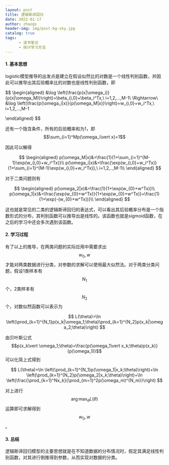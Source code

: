 ```yaml
---
layout: post
title: 逻辑斯谛回归
date: 2022-01-17
author: zhaogs
header-img: img/post-bg-sky.jpg
catalog: true
tags:
      - 读书笔记
      - 统计学习方法
---
```


#### 1. 基本思想

logistic模型推导的出发点是建立在假设似然比的对数是一个线性判别函数，并因此可以推导出其后验概率比的对数也是线性判别函数，即


$$
\begin{aligned}
&\log \left(\frac{p(x|\omega_i)}{p(x|\omega_M)}\right)=\beta_{i,0}+\beta_i^Tx,\ i=1,2,...,M-1\\
\Rightarrow\ &\log \left(\frac{p(\omega_i|x)}{p(\omega_M|x)}\right)=w_{i,0}+w_i^Tx,\ i=1,2,...,M-1

\end{aligned}
$$


还有一个隐含条件，所有的后验概率和为1，即$$\sum_{i=1}^Mp(\omega_i\vert x)=1$$

因此可以解得


$$
\begin{aligned}
p(\omega_M|x)&=\frac{1}{1+\sum_{i=1}^{M-1}\exp(w_{i,0}+w_i^Tx)}\\
p(\omega_i|x)&=\frac{\exp(w_{i,0}+w_i^Tx)}{1+\sum_{i=1}^{M-1}\exp(w_{i,0}+w_i^Tx)},\ i=1,2,..,M-1\\
\end{aligned}
$$


对于二类问题则有


$$
\begin{aligned}
p(\omega_2|x)&=\frac{1}{1+\exp(w_{0}+w^Tx)}\\
p(\omega_1|x)&=\frac{\exp(w_{0}+w^Tx)}{1+\exp(w_{0}+w^Tx)}=\frac{1}{1+\exp(-(w_{0}+w^Tx))}\\
\end{aligned}
$$


这也就是常见的二类的逻辑斯谛回归的表达式，可以看出其后验概率分布是一个指数形式的分布，其判别函数可以推导出是线性的。该函数也就是sigmoid函数，在之后的学习中还会多次遇到该函数。

#### 2. 学习过程

有了以上的推导，在两类问题的实际应用中需要求出$$w_0,w$$才能对两类数据进行分类，对参数的求解可以使用最大似然法。对于两类分类问题，假设1类样本有$$N_1$$个，2类样本有$$N_2$$个，对数似然函数可以表示为


$$
L(\theta)=\ln \left(\prod_{k=1}^{N_1}p(x_k|\omega_1;\theta)\prod_{k=1}^{N_2}p(x_k|\omega_2;\theta)\right)
$$
 

由贝叶斯公式$$p(x_k\vert \omega_1;\theta)=\frac{p(\omega_1\vert x_k;\theta)p(x_k)}{p(\omega_1)}$$可以化简上式得到


$$
L(\theta)=\ln \left(\prod_{k=1}^{N_1}p(\omega_1|x_k;\theta)\right)+\ln \left(\prod_{k=1}^{N_2}p(\omega_2|x_k;\theta)\right)+\ln \left(\frac{\prod_{k=1}^Nx_k}{\prod_{m=1}^2p(\omega_m)^{N_m}}\right)
$$


对上进行$$\arg\max_\theta L(\theta)$$运算即可求解得到$$w_0,w$$。

#### 3. 总结

逻辑斯谛回归模型的主要思想就是在不知道数据的分布情况时，假定其满足线性判别函数，对其进行倒推得到参数，从而实现对数据的分类。